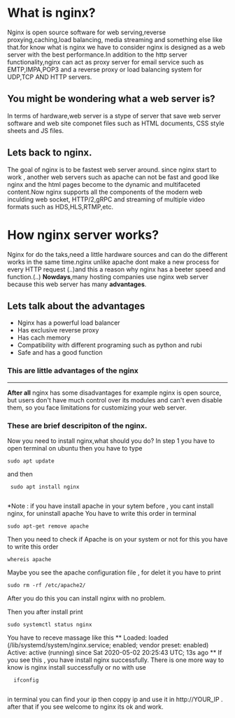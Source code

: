 
# What is nginx?
Nginx is open source software for 
web serving,reverse proxying,caching,load balancing, media streaming and something else like that.for know what is nginx we have to consider nginx is designed as a web server with the best performance.In addition to the http server functionality,nginx can act as proxy server for email service such as EMTP,IMPA,POP3 and a reverse proxy or load balancing system for UDP,TCP AND HTTP servers.
## You might be wondering what a web server is?
In terms of hardware,web server is a stype of server that save web server software and web site componet files such as HTML documents, CSS style sheets and JS files.


## Lets back to nginx.
The goal of nginx is to be fastest web server around. since nginx start to work , another web servers such as apache can not be fast and good like nginx and the html pages become to the dynamic and multifaceted content.Now nginx supports all the components of the modern web inculding web socket, HTTP/2,gRPC and streaming of multiple video formats such as HDS,HLS,RTMP,etc.

# How nginx server works?
Nginx for do the taks,need a little hardware sources and can do the different works in the same time.nginx unlike apache dont make a new process for every HTTP request (..)and this a reason why nginx has a beeter speed and function.(..)
**Nowdays**,many hosting companies use nginx web server because this web server has many **advantages**.
## Lets talk about the advantages
* Nginx has a powerful load balancer
* Has exclusive reverse proxy
* Has cach memory
* Compatibility with different programing such as python and rubi
* Safe and has a good function 
### This are little advantages of the nginx  
---
 **After all** nginx has some disadvantages for example nginx is open source, but users don't have much control over its modules and can't even disable them, so you face limitations for customizing your web server.
### These are brief descripiton of the nginx.

Now you need to install nginx,what should you do?
In step 1 you have to open terminal on ubuntu then you have to type
```
sudo apt update

```
and then

``` 
 sudo apt install nginx
 
```

*Note : if you have install apache in your sytem before , you cant install nginx, for uninstall apache 
You have to write this order in terminal
``` 
sudo apt-get remove apache

``` 
Then you need to check if Apache is on your system or not for this you have to write this order
``` 
whereis apache

``` 
Maybe you see the apache configuration file , for delet it you have to print 
``` 
sudo rm -rf /etc/apache2/

```
After you do this you can install nginx with no problem.

Then you after install print
``` 
sudo systemctl status nginx

```

 You have to receve massage like this 
   **  Loaded: loaded (/lib/systemd/system/nginx.service; enabled; vendor preset: enabled)
     Active: active (running) since Sat 2020-05-02 20:25:43 UTC; 13s ago **
 If you see this , you have install nginx successfully. There is one more way to know is nginx install successfully or no 
 with use
 
``` 
  ifconfig
  
```

in terminal you can find your ip then coppy ip and use it in  http://YOUR_IP . after that if you see welcome to nginx its ok and work.
 
